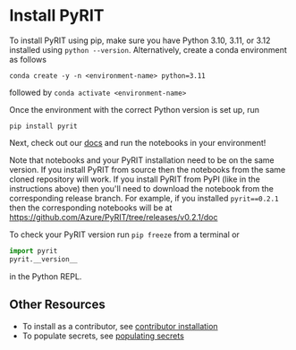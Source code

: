 # Install PyRIT

To install PyRIT using pip, make sure you have Python 3.10, 3.11, or 3.12 installed using `python --version`.
Alternatively, create a conda environment as follows

```
conda create -y -n <environment-name> python=3.11
```

followed by `conda activate <environment-name>`

Once the environment with the correct Python version is set up, run

```
pip install pyrit
```

Next, check out our [docs](../../doc/) and run the notebooks in your environment!

Note that notebooks and your PyRIT installation need to be on the same version.
If you install PyRIT from source then the notebooks from the same cloned
repository will work. If you install PyRIT from PyPI (like in the instructions
above) then you'll need to download the notebook from the corresponding
release branch. For example, if you installed `pyrit==0.2.1` then the
corresponding notebooks will be at
https://github.com/Azure/PyRIT/tree/releases/v0.2.1/doc

To check your PyRIT version run `pip freeze` from a terminal or

```python
import pyrit
pyrit.__version__
```

in the Python REPL.

## Other Resources

- To install as a contributor, see [contributor installation](../contributing/installation.md)
- To populate secrets, see [populating secrets](./populating_secrets.md)
